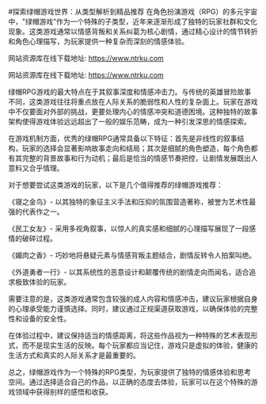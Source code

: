 #探索绿帽游戏世界：从类型解析到精品推荐
在角色扮演游戏（RPG）的多元宇宙中，"绿帽游戏"作为一个特殊的子类型，近年来逐渐形成了独特的玩家社群和文化现象。这类游戏通常以情感背叛和关系纠葛为核心剧情，通过精心设计的情节转折和角色心理描写，为玩家提供一种复杂而深刻的情感体验。

网站资源库在线下载地址: https://www.ntrku.com

网站资源库在线下载地址: https://www.ntrku.com

绿帽RPG游戏的最大特点在于其叙事深度和情感冲击力。与传统的英雄冒险故事不同，这类游戏往往将重点放在人际关系的脆弱性和人性的复杂面上。玩家在游戏中不仅要面对外部的挑战，更要处理内心的情感冲突和道德困境。这种独特的故事架构使得游戏体验远远超出了一般的娱乐范畴，成为一种引发深思的情感探索。

在游戏机制方面，优秀的绿帽RPG通常具备以下特征：首先是非线性的叙事结构，玩家的选择会显著影响故事走向和结局；其次是细腻的角色塑造，每个角色都有其完整的背景故事和行为动机；最后是恰当的情感节奏把控，让剧情发展既出人意料又合乎情理。

对于想要尝试这类游戏的玩家，以下是几个值得推荐的绿帽游戏推荐：

《寝之金鸟》- 以其独特的象征主义手法和压抑的氛围营造著称，被誉为艺术性最强的代表作之一。

《民工女友》- 采用多视角叙事，以惊人的真实感和细腻的心理描写展现了一段感情的破碎过程。

《媚肉之香》- 巧妙地将悬疑元素与情感背叛主题结合，剧情反转令人拍案叫绝。

《外道勇者一行》- 以其系统性的恶意设计和颠覆传统的剧情走向而闻名，适合追求极致体验的玩家。

需要注意的是，这类游戏通常包含较强的成人内容和情感冲击，建议玩家根据自身的心理承受能力谨慎选择。同时，建议通过正规渠道获取游戏，以确保体验的完整性和设备的安全性。

在体验过程中，建议保持适当的情感距离，将这些作品视为一种特殊的艺术表现形式，而不是现实生活的反映。每个玩家都应当记住，游戏只是虚拟的体验，健康的生活方式和真实的人际关系才是最重要的。

总之，绿帽游戏作为一个特殊的RPG类型，为玩家提供了独特的情感体验和思考空间。通过选择适合自己的作品，以正确的态度去体验，玩家可以在这个特殊的游戏领域中获得别样的感悟和收获。
